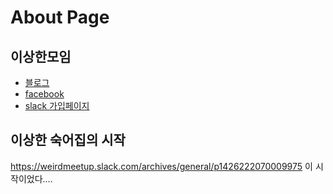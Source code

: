 # About Page


## 이상한모임

- [블로그](http://we.weirdmeetup.com/)
- [facebook](https://www.facebook.com/weweirdmeetup)
- [slack 가입페이지](https://weirdmeetup.herokuapp.com/)


## 이상한 숙어집의 시작

https://weirdmeetup.slack.com/archives/general/p1426222070009975
이 시작이었다....
